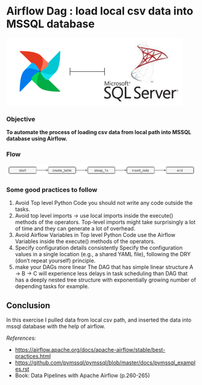 # Airflow Dag : load local csv data into MSSQL database

![](https://github.com/chanchanngann/airflow_local_to_mssql/blob/master/images/02_visuals.png)



### Objective
__To automate the process of loading csv data from local path into MSSQL database using Airflow.__

### Flow
![](https://github.com/chanchanngann/airflow_local_to_mssql/blob/master/images/01_flow.png)

### Some good practices to follow

1. Avoid Top level Python Code
   you should not write any code outside the tasks. 
2. Avoid top level imports -> use local imports inside the execute() methods of the operators.
   Top-level imports might take surprisingly a lot of time and they can generate a lot of overhead.
3. Avoid Airflow Variables in Top level Python Code
   use the Airflow Variables inside the execute() methods of the operators.
4. Specify configuration details consistently
   Specify the configuration values in a single location (e.g., a shared YAML file), following the DRY (don’t repeat yourself) principle.
5. make your DAGs more linear 
   The DAG that has simple linear structure A -> B -> C will experience less delays in task scheduling than 
   DAG that has a deeply nested tree structure with exponentially growing number of depending tasks for example. 

## Conclusion

In this exercise I pulled data from local csv path, and inserted the data into mssql database with the help of airflow.

*References:*
- https://airflow.apache.org/docs/apache-airflow/stable/best-practices.html
- https://github.com/pymssql/pymssql/blob/master/docs/pymssql_examples.rst
- Book: Data Pipelines with Apache Airflow (p.260-265)
